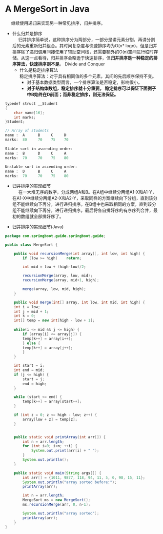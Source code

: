 # A MergeSort in Java

&nbsp;&nbsp;&nbsp;&nbsp; 继续使用递归来实现另一种常见排序，归并排序。

+ 什么归并是排序  
&nbsp;&nbsp;&nbsp;&nbsp; 归并排序简单说，这种排序分为两部分，一部分是讲元素分割，再讲分割后的元素重新归并组合。其时间复杂度与快速排序均为O(n* logn)，但是归并排序除了递归调用间接使用了辅助空间栈，还需要额外的O(n)空间进行临时存储。从这一点看待，归并排序会略逊于快速排序，但<b>归并排序是一种稳定的排序算法，快速排序则不是</b>。 Divide and Conquer
	- 什么是稳定排序算法  
稳定排序算法：对于具有相同值的多个元素，其间的先后顺序保持不变。
		- 对于基本数据类型而言，一个排序算法是否稳定，影响很小。
		- <b>对于结构体数组，稳定排序就十分重要。 稳定排序可以保证下面例子中B始终在D前面；而非稳定排序，则无法保证。 </b>

```java
typedef struct __Student
{
    char name[16];
    int marks;
}Student;

// Array of students
name :  A      B     C     D
marks:  80     70    75    70
 
Stable sort in ascending order:
name :  B      D     C     A
marks:  70     70    75    80
 
Unstable sort in ascending order:
name :  D      B     C     A
marks:  70     70    75    80
```


+ 归并排序的实现细节  
&nbsp;&nbsp;&nbsp;&nbsp; 在一大堆无序的数字，分成两组A和B。在A组中继续分两组A1-X和A1-Y，在A1-X中继续分两组A2-X和A2-Y，采取同样的方案继续向下分组，直到该分组不能继续向下再分，进行递归排序。在B组中也采取相同的方案，直到该分组不能继续向下再分，进行递归排序。最后将各自排好序的有序序列合并，最初的数组就全部排好序了。


+ 归并排序的实现细节(Java)  

```java
package com.springboot.guide.springboot.guide;

public class MergeSort {

    public void recursionMerge(int array[], int low, int high) {
        if (low >= high)    return;

        int mid = low + (high-low)/2;

        recursionMerge(array, low, mid);
        recursionMerge(array, mid+1, high);

        merge(array, low, mid, high);
    }

    public void merge(int[] array, int low, int mid, int high) {
    int i = low;
    int j = mid + 1;
    int k = 0;
    int[] temp = new int[high - low + 1];
    
    while(i <= mid && j <= high) {
        if (array[i] <= array[j]) {
        temp[k++] = array[i++];
        } else {
        temp[k++] = array[j++];
        }
    }

    int start = i;
    int end = mid;
    if (j <= high) {
        start = j;
        end = high;
    }

    while (start <= end) {
        temp[k++] = array[start++];
    }

    if (int z = 0; z <= high - low; z++) {
        array[low + z] = temp[z];
    }


    public static void printArray(int arr[]) {
        int n = arr.length;
        for (int i=0; i<n; ++i) {
            System.out.print(arr[i] + " ");
        }
        System.out.println();
    }

    public static void main(String args[]) {
        int arr[] = {1011, 9877, 118, 94, 11, 5, 0, 98, 15, 11};
        System.out.println("array sorted before:");
        printArray(arr);

        int n = arr.length;
        MergeSort ms = new MergeSort();
        ms.recursionMerge(arr, 0, n-1);

        System.out.println("array sorted");
        printArray(arr);
    }
}
```
